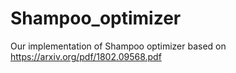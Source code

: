 # Shampoo_optimizer
Our implementation of Shampoo optimizer based on https://arxiv.org/pdf/1802.09568.pdf
